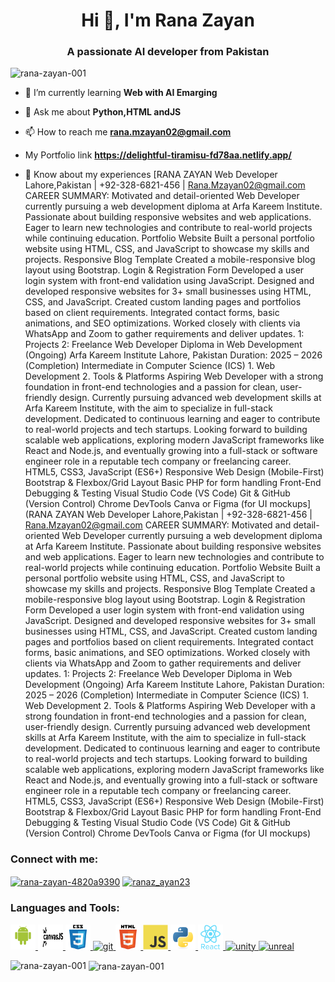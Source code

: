 <h1 align="center">Hi 👋, I'm Rana Zayan</h1>
<h3 align="center">A passionate AI developer from Pakistan</h3>

<p align="left"> <img src="https://komarev.com/ghpvc/?username=rana-zayan-001&label=Profile%20views&color=0e75b6&style=flat" alt="rana-zayan-001" /> </p>

- 🌱 I’m currently learning **Web with AI Emarging**

- 💬 Ask me about **Python,HTML andJS**

- 📫 How to reach me **rana.mzayan02@gmail.com**
- My Portfolio link **https://delightful-tiramisu-fd78aa.netlify.app/**

- 📄 Know about my experiences [RANA ZAYAN Web Developer Lahore,Pakistan | +92-328-6821-456 | Rana.Mzayan02@gmail.com CAREER SUMMARY: Motivated and detail-oriented Web Developer currently pursuing a web development diploma at Arfa Kareem Institute. Passionate about building responsive websites and web applications. Eager to learn new technologies and contribute to real-world projects while continuing education. Portfolio Website Built a personal portfolio website using HTML, CSS, and JavaScript to showcase my skills and projects. Responsive Blog Template Created a mobile-responsive blog layout using Bootstrap. Login & Registration Form Developed a user login system with front-end validation using JavaScript. Designed and developed responsive websites for 3+ small businesses using HTML, CSS, and JavaScript. Created custom landing pages and portfolios based on client requirements. Integrated contact forms, basic animations, and SEO optimizations. Worked closely with clients via WhatsApp and Zoom to gather requirements and deliver updates. 1: Projects 2: Freelance Web Developer Diploma in Web Development (Ongoing) Arfa Kareem Institute Lahore, Pakistan Duration: 2025 – 2026 (Completion) Intermediate in Computer Science (ICS) 1. Web Development 2. Tools & Platforms Aspiring Web Developer with a strong foundation in front-end technologies and a passion for clean, user-friendly design. Currently pursuing advanced web development skills at Arfa Kareem Institute, with the aim to specialize in full-stack development. Dedicated to continuous learning and eager to contribute to real-world projects and tech startups. Looking forward to building scalable web applications, exploring modern JavaScript frameworks like React and Node.js, and eventually growing into a full-stack or software engineer role in a reputable tech company or freelancing career. HTML5, CSS3, JavaScript (ES6+) Responsive Web Design (Mobile-First) Bootstrap & Flexbox/Grid Layout Basic PHP for form handling Front-End Debugging & Testing Visual Studio Code (VS Code) Git & GitHub (Version Control) Chrome DevTools Canva or Figma (for UI mockups](RANA ZAYAN Web Developer Lahore,Pakistan | +92-328-6821-456 | Rana.Mzayan02@gmail.com CAREER SUMMARY: Motivated and detail-oriented Web Developer currently pursuing a web development diploma at Arfa Kareem Institute. Passionate about building responsive websites and web applications. Eager to learn new technologies and contribute to real-world projects while continuing education. Portfolio Website Built a personal portfolio website using HTML, CSS, and JavaScript to showcase my skills and projects. Responsive Blog Template Created a mobile-responsive blog layout using Bootstrap. Login & Registration Form Developed a user login system with front-end validation using JavaScript. Designed and developed responsive websites for 3+ small businesses using HTML, CSS, and JavaScript. Created custom landing pages and portfolios based on client requirements. Integrated contact forms, basic animations, and SEO optimizations. Worked closely with clients via WhatsApp and Zoom to gather requirements and deliver updates. 1: Projects 2: Freelance Web Developer Diploma in Web Development (Ongoing) Arfa Kareem Institute Lahore, Pakistan Duration: 2025 – 2026 (Completion) Intermediate in Computer Science (ICS) 1. Web Development 2. Tools & Platforms Aspiring Web Developer with a strong foundation in front-end technologies and a passion for clean, user-friendly design. Currently pursuing advanced web development skills at Arfa Kareem Institute, with the aim to specialize in full-stack development. Dedicated to continuous learning and eager to contribute to real-world projects and tech startups. Looking forward to building scalable web applications, exploring modern JavaScript frameworks like React and Node.js, and eventually growing into a full-stack or software engineer role in a reputable tech company or freelancing career. HTML5, CSS3, JavaScript (ES6+) Responsive Web Design (Mobile-First) Bootstrap & Flexbox/Grid Layout Basic PHP for form handling Front-End Debugging & Testing Visual Studio Code (VS Code) Git & GitHub (Version Control) Chrome DevTools Canva or Figma (for UI mockups)

<h3 align="left">Connect with me:</h3>
<p align="left">
<a href="https://linkedin.com/in/rana-zayan-4820a9390" target="blank"><img align="center" src="https://raw.githubusercontent.com/rahuldkjain/github-profile-readme-generator/master/src/images/icons/Social/linked-in-alt.svg" alt="rana-zayan-4820a9390" height="30" width="40" /></a>
<a href="https://instagram.com/ranaz_ayan23" target="blank"><img align="center" src="https://raw.githubusercontent.com/rahuldkjain/github-profile-readme-generator/master/src/images/icons/Social/instagram.svg" alt="ranaz_ayan23" height="30" width="40" /></a>
</p>

<h3 align="left">Languages and Tools:</h3>
<p align="left"> <a href="https://developer.android.com" target="_blank" rel="noreferrer"> <img src="https://raw.githubusercontent.com/devicons/devicon/master/icons/android/android-original-wordmark.svg" alt="android" width="40" height="40"/> </a> <a href="https://canvasjs.com" target="_blank" rel="noreferrer"> <img src="https://raw.githubusercontent.com/Hardik0307/Hardik0307/master/assets/canvasjs-charts.svg" alt="canvasjs" width="40" height="40"/> </a> <a href="https://www.w3schools.com/css/" target="_blank" rel="noreferrer"> <img src="https://raw.githubusercontent.com/devicons/devicon/master/icons/css3/css3-original-wordmark.svg" alt="css3" width="40" height="40"/> </a> <a href="https://git-scm.com/" target="_blank" rel="noreferrer"> <img src="https://www.vectorlogo.zone/logos/git-scm/git-scm-icon.svg" alt="git" width="40" height="40"/> </a> <a href="https://www.w3.org/html/" target="_blank" rel="noreferrer"> <img src="https://raw.githubusercontent.com/devicons/devicon/master/icons/html5/html5-original-wordmark.svg" alt="html5" width="40" height="40"/> </a> <a href="https://developer.mozilla.org/en-US/docs/Web/JavaScript" target="_blank" rel="noreferrer"> <img src="https://raw.githubusercontent.com/devicons/devicon/master/icons/javascript/javascript-original.svg" alt="javascript" width="40" height="40"/> </a> <a href="https://www.python.org" target="_blank" rel="noreferrer"> <img src="https://raw.githubusercontent.com/devicons/devicon/master/icons/python/python-original.svg" alt="python" width="40" height="40"/> </a> <a href="https://reactjs.org/" target="_blank" rel="noreferrer"> <img src="https://raw.githubusercontent.com/devicons/devicon/master/icons/react/react-original-wordmark.svg" alt="react" width="40" height="40"/> </a> <a href="https://unity.com/" target="_blank" rel="noreferrer"> <img src="https://www.vectorlogo.zone/logos/unity3d/unity3d-icon.svg" alt="unity" width="40" height="40"/> </a> <a href="https://unrealengine.com/" target="_blank" rel="noreferrer"> <img src="https://raw.githubusercontent.com/kenangundogan/fontisto/036b7eca71aab1bef8e6a0518f7329f13ed62f6b/icons/svg/brand/unreal-engine.svg" alt="unreal" width="40" height="40"/> </a> </p>

<p><img align="left" src="https://github-readme-stats.vercel.app/api/top-langs?username=rana-zayan-001&show_icons=true&locale=en&layout=compact" alt="rana-zayan-001" /></p>

<p>&nbsp;<img align="center" src="https://github-readme-stats.vercel.app/api?username=rana-zayan-001&show_icons=true&locale=en" alt="rana-zayan-001" /></p>
